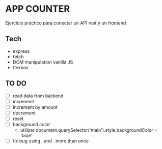 # APP COUNTER

Ejercicio práctico para conectar un API rest y un frontend

## Tech

- express
- fetch
- DOM manipulation vanilla JS
- flexbox

## TO DO
- [ ] read data from backend
- [ ] increment
- [ ] increment by amount
- [ ] decrement
- [ ] reset
- [ ] background color
    -  utilizar document.querySelector('main').style.backgroundColor = 'blue'
- [ ] fix bug using , and .  more than once